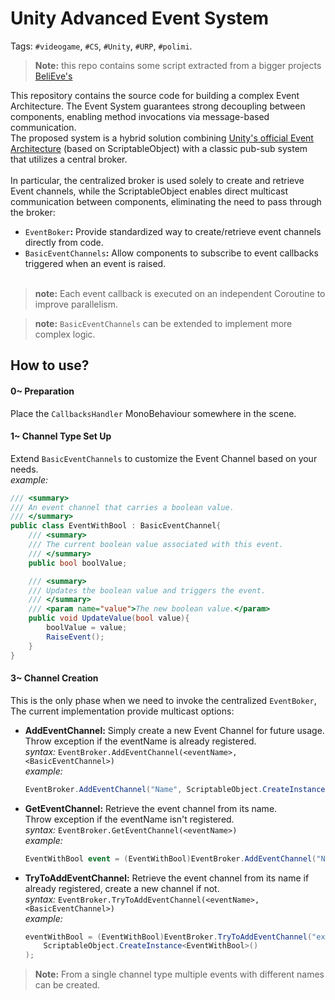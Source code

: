 # Unity Advanced Event System

Tags: `#videogame`, `#CS`, `#Unity`, `#URP`,  `#polimi`. <br>
>**Note:** this repo contains some script extracted from a bigger projects [BeliEve's](https://github.com/MatteoBriscini/BeliEves-videogameDesingAndProgramming-Polimi)

This repository contains the source code for building a complex Event Architecture. The Event System guarantees strong decoupling between components, enabling method invocations via message-based communication. <br> 
The proposed system is a hybrid solution combining [Unity's official Event Architecture](https://unity.com/how-to/architect-game-code-scriptable-objects#architect--for-events) (based on ScriptableObject) with a classic pub-sub system that utilizes a central broker.<br> <br>
In particular, the centralized broker is used solely to create and retrieve Event channels, while the ScriptableObject enables direct multicast communication between components, eliminating the need to pass through the broker:
- `EventBoker`**:** Provide standardized way to create/retrieve event channels directly from code.
- `BasicEventChannels`**:** Allow components to subscribe to event callbacks triggered when an event is raised.
<br><br>

> **note:** Each event callback is executed on an independent Coroutine to improve parallelism.

> **note:** `BasicEventChannels` can be extended to implement more complex logic.

## How to use?
 #### 0~ Preparation
 Place the `CallbacksHandler` MonoBehaviour somewhere in the scene.
 #### 1~ Channel Type Set Up
 Extend `BasicEventChannels` to customize the Event Channel based on your needs. <br> *example:*
    
```csharp 
/// <summary>
/// An event channel that carries a boolean value.
/// </summary>
public class EventWithBool : BasicEventChannel{
    /// <summary>
    /// The current boolean value associated with this event.
    /// </summary>
    public bool boolValue;

    /// <summary>
    /// Updates the boolean value and triggers the event.
    /// </summary>
    /// <param name="value">The new boolean value.</param>
    public void UpdateValue(bool value){
        boolValue = value;
        RaiseEvent();
    }
}
```

#### 3~ Channel Creation
This is the only phase when we need to invoke the centralized `EventBoker`, The current implementation provide multicast options: <br>
- **AddEventChannel:** Simply create a new Event Channel for future usage. <br>
    Throw exception if the eventName is already registered. <br>
    *syntax:* `EventBroker.AddEventChannel(<eventName>, <BasicEventChannel>)`<br>
    *example:*    
    ```csharp 
    EventBroker.AddEventChannel("Name", ScriptableObject.CreateInstance<EventWithBool>());
    ```
- **GetEventChannel:** Retrieve the event channel from its name.<br>
    Throw exception if the eventName isn't registered. <br>
    *syntax:* `EventBroker.GetEventChannel(<eventName>)`<br>
    *example:*    
    ```csharp 
    EventWithBool event = (EventWithBool)EventBroker.AddEventChannel("Name");
    ```
- **TryToAddEventChannel:** Retrieve the event channel from its name if already registered, create a new channel if not.<br>
    *syntax:* `EventBroker.TryToAddEventChannel(<eventName>, <BasicEventChannel>)`<br>
    *example:*    
    ```csharp 
    eventWithBool = (EventWithBool)EventBroker.TryToAddEventChannel("exampleEvent",
        ScriptableObject.CreateInstance<EventWithBool>()
    );
    ```
> **Note:** From a single channel type multiple events with different names can be created.<br>